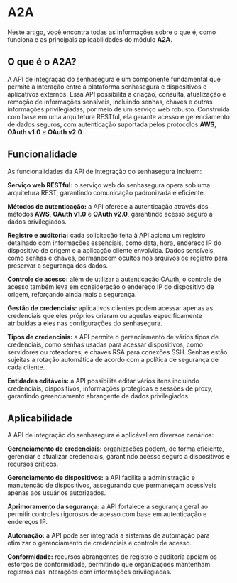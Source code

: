 # A2A

Neste artigo, você encontra todas as informações sobre o que é, como funciona e as principais aplicabilidades do módulo **A2A**.


## O que é o A2A?

A API de integração do senhasegura é um componente fundamental que permite a interação entre a plataforma senhasegura e dispositivos e aplicativos externos. Essa API possibilita a criação, consulta, atualização e remoção de informações sensíveis, incluindo senhas, chaves e outras informações privilegiadas, por meio de um serviço web robusto.
Construída com base em uma arquitetura RESTful, ela garante acesso e gerenciamento de dados seguros, com autenticação suportada pelos protocolos **AWS**, **OAuth v1.0** e **OAuth v2.0**.

## Funcionalidade



As funcionalidades da API de integração do senhasegura incluem:

**Serviço web RESTful:** o serviço web do senhasegura opera sob uma arquitetura REST, garantindo comunicação padronizada e eficiente.

**Métodos de autenticação:** a API oferece a autenticação através dos métodos **AWS**, **OAuth v1.0** e **OAuth v2.0**, garantindo acesso seguro a dados privilegiados.

**Registro e auditoria:** cada solicitação feita à API aciona um registro detalhado com informações essenciais, como data, hora, endereço IP do dispositivo de origem e a aplicação cliente envolvida. Dados sensíveis, como senhas e chaves, permanecem ocultos nos arquivos de registro para preservar a segurança dos dados.

**Controle de acesso:** além de utilizar a autenticação OAuth, o controle de acesso também leva em consideração o endereço IP do dispositivo de origem, reforçando ainda mais a segurança.

**Gestão de credenciais:** aplicativos clientes podem acessar apenas as credenciais que eles próprios criaram ou aquelas especificamente atribuídas a eles nas configurações do senhasegura.

**Tipos de credenciais:** a API permite o gerenciamento de vários tipos de credenciais, como senhas usadas para acessar dispositivos, como servidores ou roteadores, e chaves RSA para conexões SSH. Senhas estão sujeitas à rotação automática de acordo com a política de segurança de cada cliente.

**Entidades editáveis:** a API possibilita editar vários itens incluindo credenciais, dispositivos, informações protegidas e sessões de proxy, garantindo gerenciamento abrangente de dados privilegiados.

## Aplicabilidade

A API de integração do senhasegura é aplicável em diversos cenários:

**Gerenciamento de credenciais:** organizações podem, de forma eficiente, gerenciar e atualizar credenciais, garantindo acesso seguro a dispositivos e recursos críticos.

**Gerenciamento de dispositivos:** a API facilita a administração e manutenção de dispositivos, assegurando que permaneçam acessíveis apenas aos usuários autorizados.

**Aprimoramento da segurança:** a API fortalece a segurança geral ao permitir controles rigorosos de acesso com base em autenticação e endereços IP.

**Automação:** a API pode ser integrada a sistemas de automação para otimizar o gerenciamento de credenciais e controle de acesso.

**Conformidade:** recursos abrangentes de registro e auditoria apoiam os esforços de conformidade, permitindo que organizações mantenham registros das interações com informações privilegiadas.